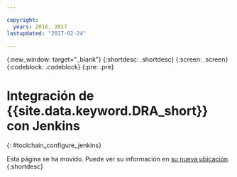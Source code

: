 ```yaml
---

copyright:
  years: 2016, 2017
lastupdated: "2017-02-24"

---
```


{:new_window: target="_blank"}
{:shortdesc: .shortdesc}
{:screen: .screen}
{:codeblock: .codeblock}
{:pre: .pre}

# Integración de {{site.data.keyword.DRA_short}} con Jenkins
{: #toolchain_configure_jenkins}

Esta página se ha movido. Puede ver su información en [su nueva ubicación](/docs/services/DevOpsInsights/insights_risk.html#integrate_jenkins).
{:shortdesc}

